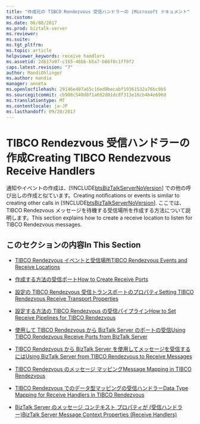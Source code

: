 ```yaml
---
title: "作成元の TIBCO Rendezvous 受信ハンドラーの |Microsoft ドキュメント"
ms.custom: 
ms.date: 06/08/2017
ms.prod: biztalk-server
ms.reviewer: 
ms.suite: 
ms.tgt_pltfrm: 
ms.topic: article
helpviewer_keywords: receive handlers
ms.assetid: 2d617a97-c165-46bb-b5a7-b66f0c1ff9f2
caps.latest.revision: "7"
author: MandiOhlinger
ms.author: mandia
manager: anneta
ms.openlocfilehash: 29146e407a65c16ed8becabf19361532a76bc9b5
ms.sourcegitcommit: cb908c540d8f1a692d01dc8f313e16cb4b4e696d
ms.translationtype: MT
ms.contentlocale: ja-JP
ms.lasthandoff: 09/20/2017
---
```

# <a name="creating-tibco-rendezvous-receive-handlers"></a><span data-ttu-id="857a8-102">TIBCO Rendezvous 受信ハンドラーの作成</span><span class="sxs-lookup"><span data-stu-id="857a8-102">Creating TIBCO Rendezvous Receive Handlers</span></span>
<span data-ttu-id="857a8-103">通知やイベントの作成は、[!INCLUDE[btsBizTalkServerNoVersion](../includes/btsbiztalkservernoversion-md.md)] での他の呼び出しの作成と似ています。</span><span class="sxs-lookup"><span data-stu-id="857a8-103">Creating notifications or events is similar to creating other calls in [!INCLUDE[btsBizTalkServerNoVersion](../includes/btsbiztalkservernoversion-md.md)].</span></span> <span data-ttu-id="857a8-104">ここでは、TIBCO Rendezvous メッセージを待機する受信場所を作成する方法について説明します。</span><span class="sxs-lookup"><span data-stu-id="857a8-104">This section explains how to create a receive location to listen for TIBCO Rendezvous messages.</span></span>  
  
## <a name="in-this-section"></a><span data-ttu-id="857a8-105">このセクションの内容</span><span class="sxs-lookup"><span data-stu-id="857a8-105">In This Section</span></span>  
  
-   [<span data-ttu-id="857a8-106">TIBCO Rendezvous イベントと受信場所</span><span class="sxs-lookup"><span data-stu-id="857a8-106">TIBCO Rendezvous Events and Receive Locations</span></span>](../core/tibco-rendezvous-events-and-receive-locations.md)  
  
-   [<span data-ttu-id="857a8-107">作成する方法の受信ポート</span><span class="sxs-lookup"><span data-stu-id="857a8-107">How to Create Receive Ports</span></span>](../core/how-to-create-receive-ports.md)  
  
-   [<span data-ttu-id="857a8-108">設定の TIBCO Rendezvous 受信トランスポートのプロパティ</span><span class="sxs-lookup"><span data-stu-id="857a8-108">Setting TIBCO Rendezvous Receive Transport Properties</span></span>](../core/setting-tibco-rendezvous-receive-transport-properties.md)  
  
-   [<span data-ttu-id="857a8-109">設定する方法の TIBCO Rendezvous の受信パイプライン</span><span class="sxs-lookup"><span data-stu-id="857a8-109">How to Set Receive Pipelines for TIBCO Rendezvous</span></span>](../core/how-to-set-receive-pipelines-for-tibco-rendezvous.md)  
  
-   [<span data-ttu-id="857a8-110">使用して TIBCO Rendezvous から BizTalk Server のポートの受信</span><span class="sxs-lookup"><span data-stu-id="857a8-110">Using TIBCO Rendezvous Receive Ports from BizTalk Server</span></span>](../core/using-tibco-rendezvous-receive-ports-from-biztalk-server.md)  
  
-   [<span data-ttu-id="857a8-111">TIBCO Rendezvous から BizTalk Server を使用してメッセージを受信するには</span><span class="sxs-lookup"><span data-stu-id="857a8-111">Using BizTalk Server from TIBCO Rendezvous to Receive Messages</span></span>](../core/using-biztalk-server-from-tibco-rendezvous-to-receive-messages.md)  
  
-   [<span data-ttu-id="857a8-112">TIBCO Rendezvous のメッセージ マッピング</span><span class="sxs-lookup"><span data-stu-id="857a8-112">Message Mapping in TIBCO Rendezvous</span></span>](../core/message-mapping-in-tibco-rendezvous.md)  
  
-   [<span data-ttu-id="857a8-113">TIBCO Rendezvous でのデータ型マッピングの受信ハンドラー</span><span class="sxs-lookup"><span data-stu-id="857a8-113">Data Type Mapping for Receive Handlers in TIBCO Rendezvous</span></span>](../core/data-type-mapping-for-receive-handlers-in-tibco-rendezvous.md)  
  
-   [<span data-ttu-id="857a8-114">BizTalk Server のメッセージ コンテキスト プロパティが (受信ハンドラー)</span><span class="sxs-lookup"><span data-stu-id="857a8-114">BizTalk Server Message Context Properties (Receive Handlers)</span></span>](../core/biztalk-server-message-context-properties-receive-handlers.md)